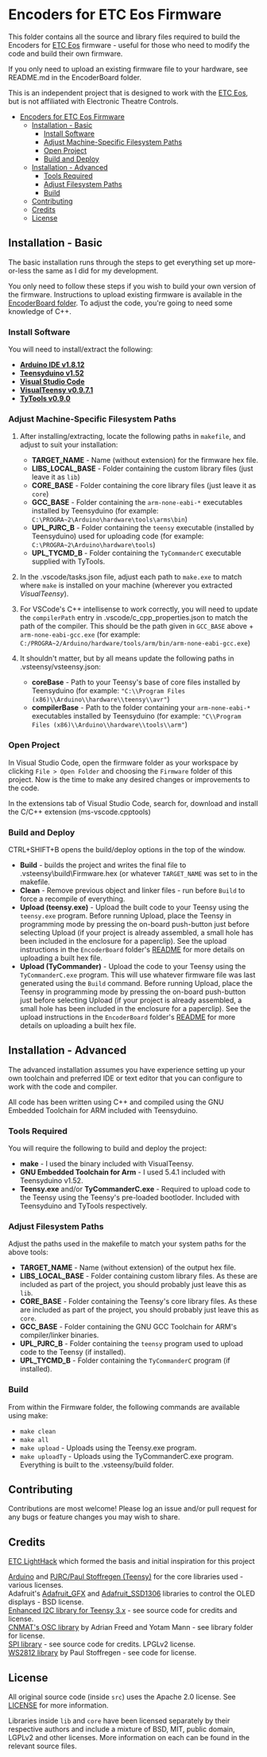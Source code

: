 # Encoders for ETC Eos Firmware

This folder contains all the source and library files required to build the Encoders for [ETC Eos][etceos] firmware - useful for those who need to modify the code and build their own firmware.

If you only need to upload an existing firmware file to your hardware, see README.md in the EncoderBoard folder.

This is an independent project that is designed to work with the [ETC Eos][etceos], but is not affiliated with Electronic Theatre Controls.

- [Encoders for ETC Eos Firmware](#encoders-for-etc-eos-firmware)
  - [Installation - Basic](#installation---basic)
    - [Install Software](#install-software)
    - [Adjust Machine-Specific Filesystem Paths](#adjust-machine-specific-filesystem-paths)
    - [Open Project](#open-project)
    - [Build and Deploy](#build-and-deploy)
  - [Installation - Advanced](#installation---advanced)
    - [Tools Required](#tools-required)
    - [Adjust Filesystem Paths](#adjust-filesystem-paths)
    - [Build](#build)
  - [Contributing](#contributing)
  - [Credits](#credits)
  - [License](#license)

## Installation - Basic

The basic installation runs through the steps to get everything set up more-or-less the same as I did for my development.

You only need to follow these steps if you wish to build your own version of the firmware. Instructions to upload existing firmware is available in the [EncoderBoard folder](../EncoderBoard/README.md). To adjust the code, you're going to need some knowledge of C++.

### Install Software

You will need to install/extract the following:

- [**Arduino IDE v1.8.12**][arduino]
- [**Teensyduino v1.52**][teensyduino]
- [**Visual Studio Code**][vscode]
- [**VisualTeensy v0.9.7.1**][visualTeensy]
- [**TyTools v0.9.0**][tyTools]

### Adjust Machine-Specific Filesystem Paths

1. After installing/extracting, locate the following paths in `makefile`, and adjust to suit your installation:
   - **TARGET_NAME** - Name (without extension) for the firmware hex file.
   - **LIBS_LOCAL_BASE** - Folder containing the custom library files (just leave it as `lib`)
   - **CORE_BASE** - Folder containing the core library files (just leave it as `core`)
   - **GCC_BASE** - Folder containing the `arm-none-eabi-*` executables installed by Teensyduino (for example: `C:\PROGRA~2\Arduino\hardware\tools\arms\bin`)
   - **UPL_PJRC_B** - Folder containing the `teensy` executable (installed by Teensyduino) used for uploading code (for example: `C:\PROGRA~2\Arduino\hardware\tools`)
   - **UPL_TYCMD_B** - Folder containing the `TyCommanderC` executable supplied with TyTools.

2. In the .vscode/tasks.json file, adjust each path to `make.exe` to match where `make` is installed on your machine (wherever you extracted _VisualTeensy_).

3. For VSCode's C++ intellisense to work correctly, you will need to update the `compilerPath` entry in .vscode/c_cpp_properties.json to match the path of the compiler. This should be the path given in `GCC_BASE` above + `arm-none-eabi-gcc.exe` (for example: `C:/PROGRA~2/Arduino/hardware/tools/arm/bin/arm-none-eabi-gcc.exe`)

4. It shouldn't matter, but by all means update the following paths in .vsteensy/vsteensy.json:
   - **coreBase** - Path to your Teensy's base of core files installed by Teensyduino (for example: `"C:\\Program Files (x86)\\Arduino\\hardware\\teensy\\avr"`)
   - **compilerBase** - Path to the folder containing your `arm-none-eabi-*` executables installed by Teensyduino (for example: `"C\\Program Files (x86)\\Arduino\\hardware\\tools\\arm"`)

### Open Project

In Visual Studio Code, open the firmware folder as your workspace by clicking `File > Open Folder` and choosing the `Firmware` folder of this project. Now is the time to make any desired changes or improvements to the code.

In the extensions tab of Visual Studio Code, search for, download and install the C/C++ extension (ms-vscode.cpptools)

### Build and Deploy

CTRL+SHIFT+B opens the build/deploy options in the top of the window.

- **Build** - builds the project and writes the final file to .vsteensy\build\Firmware.hex (or whatever `TARGET_NAME` was set to in the makefile.
- **Clean** - Remove previous object and linker files - run before `Build` to force a recompile of everything.
- **Upload (teensy.exe)** - Upload the built code to your Teensy using the `teensy.exe` program. Before running Upload, place the Teensy in programming mode by pressing the on-board push-button just before selecting Upload (if your project is already assembled, a small hole has been included in the enclosure for a paperclip). See the upload instructions in the `EncoderBoard` folder's [README](../EncoderBoard/README.md) for more details on uploading a built hex file.
- **Upload (TyCommander)** - Upload the code to your Teensy using the `TyCommanderC.exe` program. This will use whatever firmware file was last generated using the `Build` command. Before running Upload, place the Teensy in programming mode by pressing the on-board push-button just before selecting Upload (if your project is already assembled, a small hole has been included in the enclosure for a paperclip). See the upload instructions in the `EncoderBoard` folder's [README](../EncoderBoard/README.md) for more details on uploading a built hex file.

## Installation - Advanced

The advanced installation assumes you have experience setting up your own toolchain and preferred IDE or text editor that you can configure to work with the code and compiler.

All code has been written using C++ and compiled using the GNU Embedded Toolchain for ARM included with Teensyduino.

### Tools Required

You will require the following to build and deploy the project:

- **make** - I used the binary included with VisualTeensy.
- **GNU Embedded Toolchain for Arm** - I used 5.4.1 included with Teensyduino v1.52.
- **Teensy.exe** and/or **TyCommanderC.exe** - Required to upload code to the Teensy using the Teensy's pre-loaded bootloder. Included with Teensyduino and TyTools respectively.

### Adjust Filesystem Paths

Adjust the paths used in the makefile to match your system paths for the above tools:

- **TARGET_NAME** - Name (without extension) of the output hex file.
- **LIBS_LOCAL_BASE** - Folder containing custom library files. As these are included as part of the project, you should probably just leave this as `lib`.
- **CORE_BASE** - Folder containing the Teensy's core library files. As these are included as part of the project, you should probably just leave this as `core`.
- **GCC_BASE** - Folder containing the GNU GCC Toolchain for ARM's compiler/linker binaries.
- **UPL_PJRC_B** - Folder containing the `teensy` program used to upload code to the Teensy (if installed).
- **UPL_TYCMD_B** - Folder containing the `TyCommanderC` program (if installed).

### Build

From within the Firmware folder, the following commands are available using make:

- `make clean`
- `make all`
- `make upload` - Uploads using the Teensy.exe program.
- `make uploadTy` - Uploads using the TyCommanderC.exe program.
Everything is built to the .vsteensy/build folder.

## Contributing

Contributions are most welcome!
Please log an issue and/or pull request for any bugs or feature changes you may wish to share.

## Credits

[ETC LightHack][lighthack] which formed the basis and initial inspiration for this project

[Arduino](https://github.com/arduino/Arduino) and [PJRC/Paul Stoffregen (Teensy)](https://github.com/PaulStoffregen/cores/tree/master/teensy3) for the core libraries used - various licenses.\
Adafruit's [Adafruit_GFX](https://github.com/adafruit/Adafruit-GFX-Library) and [Adafruit_SSD1306](https://github.com/adafruit/Adafruit_SSD1306) libraries to control the OLED displays - BSD license.\
[Enhanced I2C library for Teensy 3.x](https://github.com/nox771/i2c_t3) - see source code for credits and license.\
[CNMAT's OSC library](https://github.com/CNMAT/OSC) by Adrian Freed and Yotam Mann - see library folder for license.\
[SPI library](https://github.com/PaulStoffregen/SPI) - see source code for credits. LPGLv2 license.\
[WS2812 library](https://github.com/PaulStoffregen/WS2812Serial) by Paul Stoffregen - see code for license.

## License

All original source code (inside `src`) uses the Apache 2.0 license. See [LICENSE](../LICENSE) for more information.

Libraries inside `lib` and `core` have been licensed separately by their respective authors and include a mixture of BSD, MIT, public domain, LGPLv2 and other licenses. More information on each can be found in the relevant source files.

[arduino]: https://www.arduino.cc/en/Main/Software
[teensyduino]: https://www.pjrc.com/teensy/td_download.html
[vscode]: https://code.visualstudio.com/download
[visualTeensy]: https://github.com/luni64/VisualTeensy/releases
[tyTools]: https://github.com/Koromix/tytools/releases
[lighthack]: https://github.com/ETCLabs/lighthack
[etcEos]: https://www.etcconnect.com/Products/Consoles/Eos-Family/
